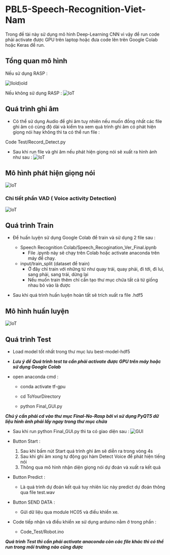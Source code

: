 # PBL5-Speech-Recognition-Viet-Nam

Trong đề tài này sử dụng mô hình Deep-Learning CNN vì vậy để run code phải activate được GPU trên laptop hoặc đưa code lên
trên Google Colab hoặc Keras để run.

## Tổng quan mô hình
Nếu sử dụng RASP :

![IIold)old](image/IoT_old.png)

Nếu không sử dụng RASP :
![IoT](image/IoT.png)
## Quá trình ghi âm
- Có thể sử dụng Audio để ghi âm tuy nhiên nếu muốn đồng nhất các file ghi âm có cùng độ dài 
  và kiểm tra xem quá trình ghi âm có phát hiện giọng nói hay không thì ta có thể run file :
  
Code Test/Record_Detect.py

- Sau khi run file và ghi âm nếu phát hiện giọng nói sẽ xuất ra hình ảnh như sau : 
![IoT](image/Voice_detect_python.png)
## Mô hình phát hiện giọng nói 
![IoT](image/Voice_Detection_2.png)

### Chi tiết phần VAD ( Voice activity Detection)
![IoT](image/Voice_Detection_Detail.png)

## Quá trình Train

- Để huấn luyện sử dụng Google Colab để train và sử dụng 2 file sau : 
  + Speech Recognition Colab/Speech_Recogination_Ver_Final.ipynb
      + File .ipynb này sẽ chạy trên Colab hoặc activate anaconda trên máy để chạy.
  + input/train_split (dataset để train)
      + Ở đây chỉ train với những từ như quay trái, quay phải, đi tới, đi lui, sang phải, sang trái, dừng lại
      + Nếu muốn train thêm chỉ cần tạo thư mục chứa tất cả từ giống nhau bỏ vào là được  
  
- Sau khi quá trình huấn luyện hoàn tất sẽ trích xuất ra file .hdf5
## Mô hình huấn luyện 
![IoT](image/Model_Building.png)

## Quá trình Test

- Load model tốt nhất trong thư mục lưu best-model-hdf5
  
- ***Lưu ý để Quá trình test ta cần phải activate được GPU trên máy hoặc sử dụng Google Colab***

- open anaconda cmd :

  - conda activate tf-gpu

  - cd ToYourDirectory
  
  - python Final_GUI.py

***Chú ý cần phải cd vào thư mục Final-No-Rasp bởi vì sử dụng PyQT5 dữ liệu hình ảnh phải lấy ngay trong thư mục chứa***

- Sau khi run python Final_GUI.py thì ta có giao diện sau : 
![GUI](image/GUI.png)
  
- Button Start : 
  1. Sau khi bấm nút Start quá trình ghi âm sẽ diễn ra trong vòng 4s
  2. Sau khi ghi âm xong tự động gọi hàm Detect Voice để phát hiện tiếng nói
  3. Thông qua mô hình nhận diện giọng nói dự đoán và xuất ra kết quả
  
- Button Predict : 
  + Là quá trình dự đoán kết quả tuy nhiên lúc này predict dự đoán thông qua file test.wav
  
- Button SEND DATA : 
  + Gửi dữ liệu qua module HC05 và điều khiển xe.
  
- Code tiếp nhận và điều khiển xe sử dụng arduino nằm ở trong phần : 
  + Code_Test/Robot.ino
  
***Quá trình Test thì cần phải activate anaconda còn các file khác thì có thể run trong môi trường nào cũng được***

